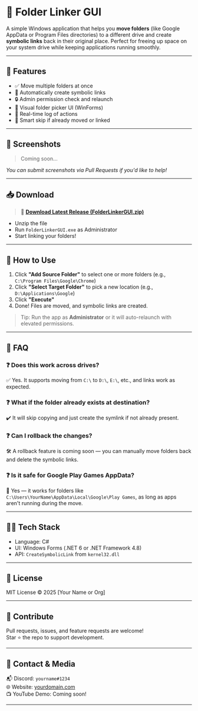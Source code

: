 # 📂 Folder Linker GUI

A simple Windows application that helps you **move folders** (like Google AppData or Program Files directories) to a different drive and create **symbolic links** back in their original place. Perfect for freeing up space on your system drive while keeping applications running smoothly.

---

## 🧰 Features

- ✅ Move multiple folders at once
- 🔗 Automatically create symbolic links
- 🔒 Admin permission check and relaunch
- 📁 Visual folder picker UI (WinForms)
- 💬 Real-time log of actions
- 🧠 Smart skip if already moved or linked

---

## 📸 Screenshots

> Coming soon...

*You can submit screenshots via Pull Requests if you'd like to help!*

---

## 📥 Download

> 💾 [**Download Latest Release (FolderLinkerGUI.zip)**](https://github.com/yourusername/folder-linker-gui/releases/latest)

- Unzip the file
- Run `FolderLinkerGUI.exe` as Administrator
- Start linking your folders!

---

## 🚀 How to Use

1. Click **"Add Source Folder"** to select one or more folders (e.g., `C:\Program Files\Google\Chrome`)
2. Click **"Select Target Folder"** to pick a new location (e.g., `D:\Applications\Google`)
3. Click **"Execute"**
4. Done! Files are moved, and symbolic links are created.

> Tip: Run the app as **Administrator** or it will auto-relaunch with elevated permissions.

---

## 💬 FAQ

### ❓ Does this work across drives?
✅ Yes. It supports moving from `C:\` to `D:\`, `E:\`, etc., and links work as expected.

### ❓ What if the folder already exists at destination?
✔️ It will skip copying and just create the symlink if not already present.

### ❓ Can I rollback the changes?
🛠 A rollback feature is coming soon — you can manually move folders back and delete the symbolic links.

### ❓ Is it safe for Google Play Games AppData?
📂 Yes — it works for folders like `C:\Users\YourName\AppData\Local\Google\Play Games`, as long as apps aren't running during the move.

---

## 🧑‍💻 Tech Stack

- Language: C#
- UI: Windows Forms (.NET 6 or .NET Framework 4.8)
- API: `CreateSymbolicLink` from `kernel32.dll`

---

## 📜 License

MIT License © 2025 [Your Name or Org]

---

## 🤝 Contribute

Pull requests, issues, and feature requests are welcome!  
Star ⭐ the repo to support development.

---

## 📡 Contact & Media

📬 Discord: `yourname#1234`  
🌐 Website: [yourdomain.com](https://yourdomain.com)  
📺 YouTube Demo: Coming soon!

---

